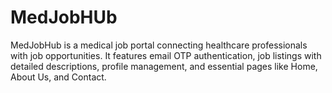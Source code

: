 # MedJobHUb
MedJobHub is a medical job portal connecting healthcare professionals with job opportunities. It features email OTP authentication, job listings with detailed descriptions, profile management, and essential pages like Home, About Us, and Contact.
